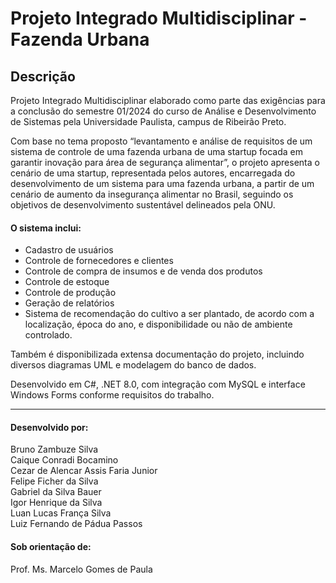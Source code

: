 # Projeto Integrado Multidisciplinar - Fazenda Urbana

## Descrição
Projeto Integrado Multidisciplinar elaborado como parte das exigências para a conclusão do semestre 01/2024 do curso de Análise e Desenvolvimento de Sistemas pela Universidade Paulista, campus de Ribeirão Preto.

Com base no tema proposto “levantamento e análise de requisitos de um sistema de controle de uma fazenda urbana de uma startup focada em garantir inovação para área de segurança alimentar”, o projeto apresenta o cenário de uma startup, representada pelos autores, encarregada do desenvolvimento de um sistema para uma fazenda urbana, a partir de um cenário de aumento da insegurança alimentar no Brasil, seguindo os objetivos de desenvolvimento sustentável delineados pela ONU.

#### O sistema inclui:
- Cadastro de usuários
- Controle de fornecedores e clientes
- Controle de compra de insumos e de venda dos produtos
- Controle de estoque
- Controle de produção
- Geração de relatórios
- Sistema de recomendação do cultivo a ser plantado, de acordo com a localização, época do ano, e disponibilidade ou não de ambiente controlado.

Também é disponibilizada extensa documentação do projeto, incluindo diversos diagramas UML e modelagem do banco de dados.

Desenvolvido em C#, .NET 8.0, com integração com MySQL e interface Windows Forms conforme requisitos do trabalho.

---

#### Desenvolvido por:
Bruno Zambuze Silva<br>
Caique Conradi Bocamino<br>
Cezar de Alencar Assis Faria Junior<br>
Felipe Ficher da Silva<br>
Gabriel da Silva Bauer<br>
Igor Henrique da Silva<br>
Luan Lucas França Silva<br>
Luiz Fernando de Pádua Passos<br>

#### Sob orientação de:
Prof. Ms. Marcelo Gomes de Paula
